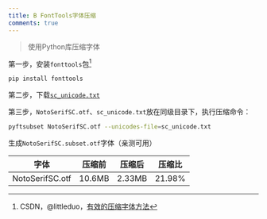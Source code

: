 ```yaml
---
title: B FontTools字体压缩
comments: true
---
```


> 使用Python库压缩字体

第一步，安装`fonttools`包[^1]

```bash
pip install fonttools
```

第二步，下载[`sc_unicode.txt`](https://gist.githubusercontent.com/imaegoo/d64e5088b723c2e02c40985f55ff12db/raw/5ebd2ce49418c73459a9dfe050483409306a6c1d/sc_unicode.txt)

第三步，`NotoSerifSC.otf`、`sc_unicode.txt`放在同级目录下，执行压缩命令：

```bash
pyftsubset NotoSerifSC.otf --unicodes-file=sc_unicode.txt
```

生成`NotoSerifSC.subset.otf`字体（亲测可用）

| 字体            | 压缩前 | 压缩后 | 压缩比 |
| --------------- | ------ | ------ | ------ |
| NotoSerifSC.otf | 10.6MB | 2.33MB | 21.98% |



[^1]: CSDN，@littleduo，[有效的压缩字体方法](https://blog.csdn.net/littleduo/article/details/124563106)
